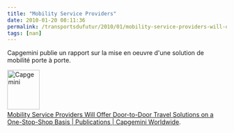 ```yaml
---
title: "Mobility Service Providers"
date: 2010-01-20 08:11:36
permalink: /transportsdufutur/2010/01/mobility-service-providers-will-offer-door-to-door-travel-solutions-on-a-one-stop-shop-basis-publications-capgemini-world.html
tags: [nan]
---
```


<p>Capgemini publie un rapport sur la mise en oeuvre d'une solution de mobilité porte à porte.</p> <p><a href="https://gabrielplassat.github.io/transportsdufutur/wp-content/uploads/sites/6/old/6a0120a66d2ad4970b0120a7f0a671970b-pi.jpg"><img alt="Capgemini" border="0" class="asset asset-image at-xid-6a0120a66d2ad4970b0120a7f0a671970b " height="91" src="/wp-content/uploads/sites/6/old/6a0120a66d2ad4970b0120a7f0a671970b-500pi.jpg" title="Capgemini" width="74" /></a> <br /> <a href="http://www.capgemini.com/insights-and-resources/by-publication/mobility-service-providers-will-offer-doortodoor-travel-solutions-on-a-onestopshop-basis/" target="_blank" title="Mobility Service Providers Will Offer Door-to-Door Travel Solutions on a One-Stop-Shop Basis | Publications | Capgemini Worldwide">Mobility Service Providers Will Offer Door-to-Door Travel Solutions on a One-Stop-Shop Basis | Publications | Capgemini Worldwide</a>.</p>
